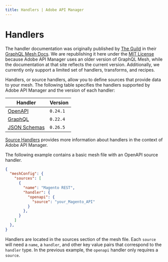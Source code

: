 ```yaml
---
title: Handlers | Adobe API Manager
---
```


# Handlers

The handler documentation was originally published by [The Guild] in their [GraphQL Mesh Docs]. We are republishing it here under the [MIT License] because Adobe API Manager uses an older version of GraphQL Mesh, while the documentation at that site reflects the current version. Additionally, we currently only support a limited set of handlers, transforms, and recipes.

Handlers, or source handlers, allow you to define sources that provide data to your mesh. The following table specifies the handlers supported by Adobe API Manager and the version of each handler:

| Handler | Version |
|------------|------------|
[OpenAPI] | `0.24.1`
[GraphQL] | `0.22.4`
[JSON Schemas] | `0.26.5`

[Source Handlers] provides more information about handlers in the context of Adobe API Manager.

The following example contains a basic mesh file with an OpenAPI source handler.

```json
{
  "meshConfig": {
    "sources": [
      {
        "name": "Magento REST",
        "handler": {
          "openapi": {
            "source": "your_Magento_API"
          }
        },
      }
    ]
  },
}
```

Handlers are located in the sources section of the mesh file. Each `source` will need a `name`, a `handler`, and other key value pairs that correspond to the `handler` type. In the previous example, the `openapi` handler only requires a `source`.

<!-- Link Definitions -->
[OpenAPI]: openapi.md
[GraphQL]: graphql.md
[JSON Schemas]: json-schema.md
[Source Handlers]: /gateway/source-handlers.md
[The Guild]: https://www.the-guild.dev/
[MIT License]: https://github.com/Urigo/graphql-mesh/blob/master/LICENSE#L3
[GraphQL Mesh Docs]: https://www.graphql-mesh.com/docs/
